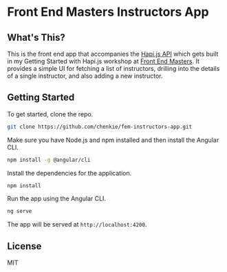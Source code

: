 # Front End Masters Instructors App

## What's This?

This is the front end app that accompanies the [Hapi.js API](https://github.com/chenkie/fem-instructors-api) which gets built in my Getting Started with Hapi.js workshop at [Front End Masters](https://frontendmasters.com/). It provides a simple UI for fetching a list of instructors, drilling into the details of a single instructor, and also adding a new instructor.

## Getting Started

To get started, clone the repo.

```bash
git clone https://github.com/chenkie/fem-instructors-app.git
```

Make sure you have Node.js and npm installed and then install the Angular CLI.

```bash
npm install -g @angular/cli
```

Install the dependencies for the application.

```bash
npm install
```

Run the app using the Angular CLI.

```bash
ng serve
```

The app will be served at `http://localhost:4200`.

## License

MIT

